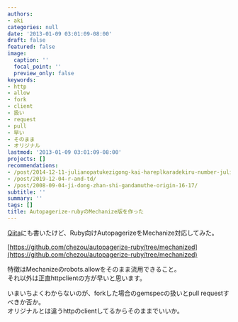 ```yaml
---
authors:
- aki
categories: null
date: '2013-01-09 03:01:09-08:00'
draft: false
featured: false
image:
  caption: ''
  focal_point: ''
  preview_only: false
keywords:
- http
- allow
- fork
- client
- 扱い
- request
- pull
- 早い
- そのまま
- オリジナル
lastmod: '2013-01-09 03:01:09-08:00'
projects: []
recommendations:
- /post/2014-12-11-julianopatukezigong-kai-hareplkaradekiru-number-juliaac-number-julialang/
- /post/2019-12-04-r-and-td/
- /post/2008-09-04-ji-dong-zhan-shi-gandamuthe-origin-16-17/
subtitle: ''
summary: ''
tags: []
title: Autopagerize-rubyのMechanize版を作った
---
```


[Qiita](http://qiita.com/items/ce9a52030aad51591121)にも書いたけど、Ruby向けAutopagerizeをMechanize対応してみた。

[https://github.com/chezou/autopagerize-ruby/tree/mechanized](https://github.com/chezou/autopagerize-ruby/tree/mechanized)

特徴はMechanizeのrobots.allowをそのまま流用できること。  
それ以外は正直httpclientの方が早いと思います。

いまいちよくわからないのが、forkした場合のgemspecの扱いとpull requestすべきか否か。  
オリジナルとは違うhttpのclientしてるからそのままでいいか。
